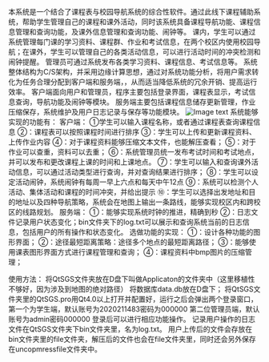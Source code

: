 本系统是一个结合了课程表与校园导航系统的综合性软件。通过此线下课程辅助系统，帮助学生管理自己的课程和课外活动，同时该系统具备课程导航功能、课程信息管理和查询功能，及课外信息管理和查询功能、闹钟等。
课内，学生可以通过系统管理每门课的学习资料、课程群、作业和考试信息，在两个校区内使用校园导航；在课外，学生可以管理自己的各类活动信息，可以进行活动时间的冲突检测和闹钟提醒。
管理员可通过系统发布各类学习资料、课程信息、考试信息等。
系统整体结构为C/S架构，并采用边缘计算思想，通过对系统功能分析，将用户需求转化为任务合理分配到客户端和服务端，，从而适当降低系统的冗余开销、提高运行效率。
客户端面向用户和管理员，程序主要包括登录界面，课程表显示，考试信息查询，导航功能及闹钟等模块。
服务端主要包括课程信息储存更新管理，作业压缩保存，系统维护及用户日志记录与保存等功能模块。
![Image text](https://raw.githubusercontent.com/mycakie/myBUPTdesign/main/DataStructure/%E6%9E%B6%E6%9E%84.png)
系统能够实现的功能有：
客户端：
①学生可以输入课程名称，或者通过课程表查询课程信息
②：课程表可以按照课程时间进行排序
③：学生可以上传和更新课程资料、上传作业内容
④：对于课程资料能够压缩文本文件，也能解压查看；
⑤：对于作业可以查重，资料可以去重；
⑥：系统管理员统一发布考试时间和考试地点，并可以发布和更改课程上课的时间和上课地点。
⑦：学生可以输入和查询课外活动信息，可以通过活动类型进行查询，并对查询结果进行排序；
⑧：学生可以设定活动闹钟，系统闹钟有每周一早上六点和每天中午12点
⑨：系统可以检测个人活动、集体活动和课程的时间冲突，并给出提示
⑩：学生可以选择出发地址和目的地址以及四种导航策略，系统会在地图上输出一条路线，能够实现校区内和跨校区的线路规划。
服务端：
①：能够实现系统时钟的推进，精确到秒
②：日志文件记录用户状态变化；bin文件夹下的log.txt可以展示和查询系统当前的日志信息，包括用户的所有操作和状态变化。
选做功能的实现：
①：设计各种功能的图形界面；
②：途径最短距离策略：途径多个地点的最短距离路径；
③：能够使用课表图形界面方式进行课程管理和查询；
④：课程资料中bmp图片的压缩管理；

使用方法：
将QtSGS文件夹放在D盘下叫做Applicaton的文件夹中（这里移植性不够好，因为涉及到地图的绝对路径）
将数据库data.db放在D盘下；
将QtSGS文件夹里的QtSGS.pro用Qt4.0以上打开并配置好，运行之后会弹出两个登录窗口，第一个为学生端，默认账号为2020211483密码为000000
第二位管理员端，默认账号为admin密码000000
登录后可以进行相应功能操作。
记录用户操作的日志文件在QtSGS文件夹下bin文件夹里，名为log.txt。
用户上传后的文件会存放在bin文件夹里的file文件夹，解压后的文件也会在file文件夹里，同时还会另外保存在uncopmressfile文件夹中。


